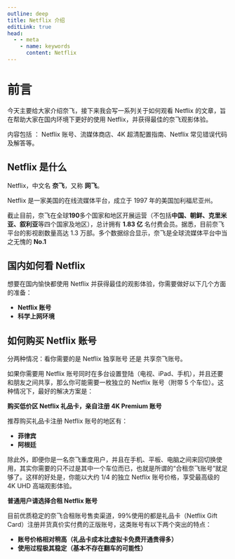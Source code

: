 ```yaml
---
outline: deep
title: Netflix 介绍
editLink: true
head:
  - - meta
    - name: keywords
      content: Netflix
---
```


# 前言

今天主要给大家介绍奈飞，接下来我会写一系列关于如何观看 Netflix 的文章，旨在帮助大家在国内环境下更好的使用 Netflix，并获得最佳的奈飞观影体验。

内容包括 ： Netflix 账号、流媒体商店、4K 超清配置指南、Netflix 常见错误代码及解答等。

## Netflix 是什么

Netflix，中文名 **奈飞**，又称 **网飞**。

Netflix 是一家美国的在线流媒体平台，成立于 1997 年的美国加利福尼亚州。

截止目前，奈飞在全球**190**多个国家和地区开展运营（不包括**中国、朝鲜、克里米亚、叙利亚**等四个国家及地区），总计拥有 **1.83 亿** 名付费会员。据悉，目前奈飞平台的影视剧数量高达 1.3 万部。多个数据综合显示，奈飞是全球流媒体平台中当之无愧的 **No.1**

## 国内如何看 Netflix

想要在国内愉快都使用 Netflix 并获得最佳的观影体验，你需要做好以下几个方面的准备：

- **Netflix 账号**
- **科学上网环境**

## 如何购买 Netflix 账号

分两种情况：看你需要的是 Netflix 独享账号 还是 共享奈飞账号。

如果你需要用 Netflix 账号同时在多台设置登陆（电视、iPad、手机），并且还要和朋友之间共享，那么你可能需要一枚独立的 Netflix 账号（附带 5 个车位）。这种情况下，最好的解决方案是：

**购买低价区 Netflix 礼品卡，亲自注册 4K Premium 账号**

推荐购买礼品卡注册 Netflix 账号的地区有：

- **菲律宾**
- **阿根廷**

除此外，即便你是一名奈飞重度用户，并且在手机、平板、电脑之间来回切换使用，其实你需要的只不过是其中一个车位而已，也就是所谓的“合租奈飞账号”就足够了。这样的好处是，你能以大约 1/4 的独立 Netflix 账号价格，享受最高级的 4K UHD 高端观影体验。

**普通用户请选择合租 Netflix 账号**

目前优质稳定的奈飞合租账号售卖渠道，99%使用的都是礼品卡（Netflix Gift Card）注册并货真价实付费的正版账号，这类账号有以下两个突出的特点：

- **账号价格相对稍高（礼品卡成本比虚拟卡免费开通贵得多）**
- **使用过程极其稳定（基本不存在翻车的可能性）**

